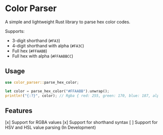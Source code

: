 # Color Parser

A simple and lightweight Rust library to parse hex color codes.

Supports:
- 3-digit shorthand (`#FA3`)
- 4-digit shorthand with alpha (`#FA3C`)
- Full hex (`#FFAABB`)
- Full hex with alpha (`#FFAABBCC`)

## Usage

```rust
use color_parser::parse_hex_color;

let color = parse_hex_color("#FFAABB").unwrap();
println!("{:?}", color); // Rgba { red: 255, green: 170, blue: 187, alpha: 255 }
```

## Features
[x] Support for RGBA values
[x] Support for shorthand syntax
[ ] Support for HSV and HSL value parsing (In Development)
